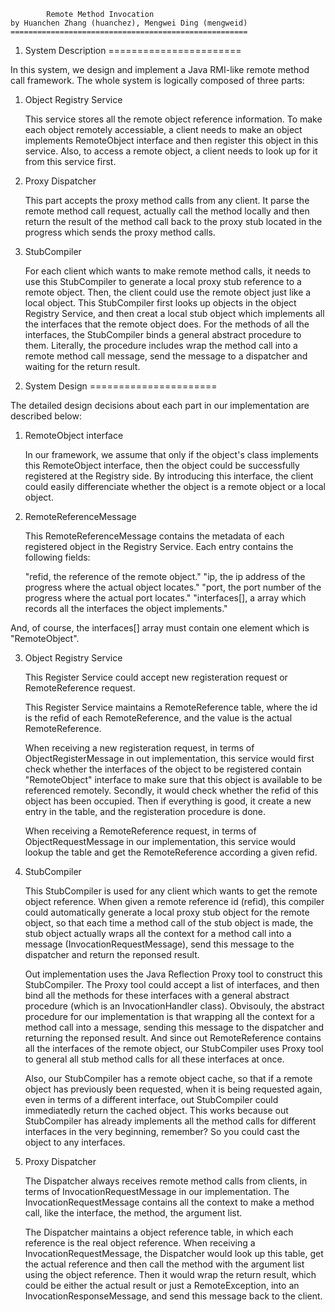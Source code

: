 			Remote Method Invocation
	by Huanchen Zhang (huanchez), Mengwei Ding (mengweid)
	=====================================================

1. System Description
=======================

In this system, we design and implement a Java RMI-like remote method call
framework. The whole system is logically composed of three parts:

1) Object Registry Service

	This service stores all the remote object reference information. To make
each object remotely accessiable, a client needs to make an object implements
RemoteObject interface and then register this object in this service. Also, to
access a remote object, a client needs to look up for it from this service first.

2) Proxy Dispatcher

	This part accepts the proxy method calls from any client. It parse the remote
method call request, actually call the method locally and then return the result
of the method call back to the proxy stub located in the progress which sends the
proxy method calls.

3) StubCompiler

	For each client which wants to make remote method calls, it needs to use this
StubCompiler to generate a local proxy stub reference to a remote object. Then,
the client could use the remote object just like a local object. This StubCompiler
first looks up objects in the object Registry Service, and then creat a local stub
object which implements all the interfaces that the remote object does. For the 
methods of all the interfaces, the StubCompiler binds a general abstract procedure
to them. Literally, the procedure includes wrap the method call into a remote method
call message, send the message to a dispatcher and waiting for the return result.

2. System Design
======================

The detailed design decisions about each part in our implementation are described below:

1) RemoteObject interface

	In our framework, we assume that only if the object's class implements this RemoteObject
interface, then the object could be successfully registered at the Registry side. By introducing
this interface, the client could easily differenciate whether the object is a remote object or
a local object.

2) RemoteReferenceMessage

	This RemoteReferenceMessage contains the metadata of each registered object in the Registry
Service. Each entry contains the following fields:

	"refid, the reference of the remote object."
	"ip, the ip address of the progress where the actual object locates."
	"port, the port number of the progress where the actual port locates."
	"interfaces[], a array which records all the interfaces the object implements."

And, of course, the interfaces[] array must contain one element which is "RemoteObject".

3) Object Registry Service

	This Register Service could accept new registeration request or RemoteReference request.

	This Register Service maintains a RemoteReference table, where the id is the refid of each
RemoteReference, and the value is the actual RemoteReference.
	
	When receiving a new registeration request, in terms of ObjectRegisterMessage in out implementation, 
this service would first check whether the interfaces
of the object to be registered contain "RemoteObject" interface to make sure that this object is available
to be referenced remotely. Secondly, it would check whether the refid of this object has been occupied.
Then if everything is good, it create a new entry in the table, and the registeration procedure is done.

	When receiving a RemoteReference request, in terms of ObjectRequestMessage in our implementation, this 
service would lookup the table and get the RemoteReference according a given refid.

4) StubCompiler
	
	This StubCompiler is used for any client which wants to get the remote object reference. When given a remote
reference id (refid), this compiler could automatically generate a local proxy stub object for the remote object,
so that each time a method call of the stub object is made, the stub object actually wraps all the context for a method
call into a message (InvocationRequestMessage), send this message to the dispatcher and return the reponsed result.

	Out implementation uses the Java Reflection Proxy tool to construct this StubCompiler. The Proxy tool could accept
a list of interfaces, and then bind all the methods for these interfaces with a general abstract procedure (which is 
an InvocationHandler class). Obvisouly, the abstract procedure for our implementation is that wrapping all the context for a method
call into a message, sending this message to the dispatcher and returning the reponsed result. And since out RemoteReference
contains all the interfaces of the remote object, our StubCompiler uses Proxy tool to general all stub method calls for all
these interfaces at once.

	Also, our StubCompiler has a remote object cache, so that if a remote object has previously been requested, when it
is being requested again, even in terms of a different interface, out StubCompiler could immediatedly return the cached
object. This works because out StubCompiler has already implements all the method calls for different interfaces in the very
beginning, remember? So you could cast the object to any interfaces.

5) Proxy Dispatcher
	
	The Dispatcher always receives remote method calls from clients, in terms of InvocationRequestMessage in our implementation.
The InvocationRequestMessage contains all the context to make a method call, like the interface, the method, the argument list.

	The Dispatcher maintains a object reference table, in which each reference is the real object reference. When receiving a 
InvocationRequestMessage, the Dispatcher would look up this table, get the actual reference and then call the method with the 
argument list using the object reference. Then it would wrap the return result, which could be either the actual result or just a 
RemoteException, into an InvocationResponseMessage, and send this message back to the client.
	
